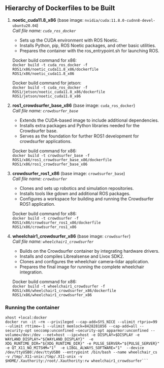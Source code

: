 ## Hierarchy of Dockerfiles to be Built

1. **noetic_cuda11.8_x86** (base image: `nvidia/cuda:11.8.0-cudnn8-devel-ubuntu20.04`)  
   *Call file name: `cuda_ros_docker`*  
   - Sets up the CUDA environment with ROS Noetic.
   - Installs Python, pip, ROS Noetic packages, and other basic utilities.
   - Prepares the container with the ros_entrypoint.sh for launching ROS.
   
   Docker build command for x86:  
   `docker build -t cuda_ros_docker -f ROS1/x86/noetic_cuda11.8_x86/dockerfile ROS1/x86/noetic_cuda11.8_x86`

   Docker build command for jetson:  
   `docker build -t cuda_ros_docker -f ROS1/jetson/noetic_cuda11.8_x86/dockerfile ROS1/jetson/noetic_cuda11.8_x86`

3. **ros1_crowdsurfer_base_x86** (base image: `cuda_ros_docker`)  
   *Call file name: `crowdsurfer_base`*  
   - Extends the CUDA-based image to include additional dependencies.
   - Installs extra packages and Python libraries needed for the Crowdsurfer base.
   - Serves as the foundation for further ROS1 development for crowdsurfer applications.
   
   Docker build command for x86:  
   `docker build -t crowdsurfer_base -f ROS1/x86/ros1_crowdsurfer_base_x86/dockerfile ROS1/x86/ros1_crowdsurfer_base_x86`

4. **crowdsurfer_ros1_x86** (base image: `crowdsurfer_base`)  
   *Call file name: `crowdsurfer`*  
   - Clones and sets up robotics and simulation repositories.
   - Installs tools like gdown and additional ROS packages.
   - Configures a workspace for building and running the Crowdsurfer ROS1 application.
   
   Docker build command for x86:  
   `docker build -t crowdsurfer -f ROS1/x86/crowdsurfer_ros1_x86/dockerfile ROS1/x86/crowdsurfer_ros1_x86`

5. **wheelchair1_crowdsurfer_x86** (base image: `crowdsurfer`)  
   *Call file name: `wheelchair1_crowdsurfer`*  
   - Builds on the Crowdsurfer container by integrating hardware drivers.
   - Installs and compiles Librealsense and Livox SDK2.
   - Clones and configures the wheelchair camera–lidar application.
   - Prepares the final image for running the complete wheelchair integration.
   
   Docker build command for x86:  
   `docker build -t wheelchair1_crowdsurfer -f ROS1/x86/wheelchair1_crowdsurfer_x86/dockerfile ROS1/x86/wheelchair1_crowdsurfer_x86`

### Running the container
```
xhost +local:docker
docker run -it –rm --privileged --cap-add=SYS_NICE --ulimit rtprio=99 --ulimit rttime=-1 --ulimit memlock=8428281856 --cap-add=all --security-opt seccomp:unconfined –security-opt apparmor:unconfined --volume=/dev:/dev --net=host --ipc=host -e DISPLAY=$DISPLAY -e WAYLAND_DISPLAY="${WAYLAND_DISPLAY}"  -e XDG_RUNTIME_DIR="${XDG_RUNTIME_DIR}" -e PULSE_SERVER="${PULSE_SERVER}" -e QT_X11_NO_MITSHM="1"  -e LIBGL_ALWAYS_SOFTWARE="1"  --device /dev/ttyUSB0:/dev/ttyUSB0 --entrypoint /bin/bash --name wheelchair_cs -v /tmp/.X11-unix:/tmp/.X11-unix -v $HOME/.Xauthority:/root/.Xauthority:rw wheelchair1_crowdsurfer```

